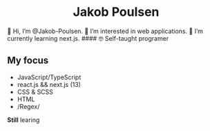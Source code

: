 <h1 align="center">Jakob Poulsen</h1>  
👋 Hi, I’m @Jakob-Poulsen.  
👀 I’m interested in web applications.  
🌱 I’m currently learning next.js.  
#### 🤓 Self-taught programer

## My focus
- JavaScript/TypeScript 
- react.js && next.js (13)
- CSS & SCSS
- HTML
- /Regex/

**Still** learing 
 
<!---
Jakob-Poulsen/Jakob-Poulsen is a ✨ special ✨ repository because its `README.md` (this file) appears on your GitHub profile.
You can click the Preview link to take a look at your changes.
--->
